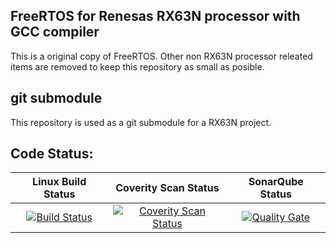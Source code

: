 ## FreeRTOS for Renesas RX63N processor with GCC compiler ##
This is a original copy of FreeRTOS. Other non RX63N processor releated items are removed to keep this repository as small as posible.

## git submodule ##
This repository is used as a git submodule for a RX63N project.

## Code Status: ##
|Linux Build Status|Coverity Scan Status|SonarQube Status|
|:--:|:--:|:--:|
|[![Build Status](https://travis-ci.org/GerryFerdinandus/Renesas-RX-FreeRTOS.svg?branch=master)](https://travis-ci.org/GerryFerdinandus/Renesas-RX-FreeRTOS)|[![Coverity Scan Status](https://scan.coverity.com/projects/10863/badge.svg)](https://scan.coverity.com/projects/gerryferdinandus-renesas-rx-freertos)|[![Quality Gate](https://sonarqube.com/api/badges/gate?key=GerryFerdinandus%3ARenesas-RX-FreeRTOS)](https://sonarqube.com/dashboard/index/GerryFerdinandus%3ARenesas-RX-FreeRTOS)|
